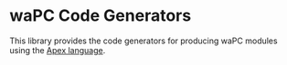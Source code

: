# waPC Code Generators

This library provides the code generators for producing waPC modules using the [Apex language](https://apexlang.io).
